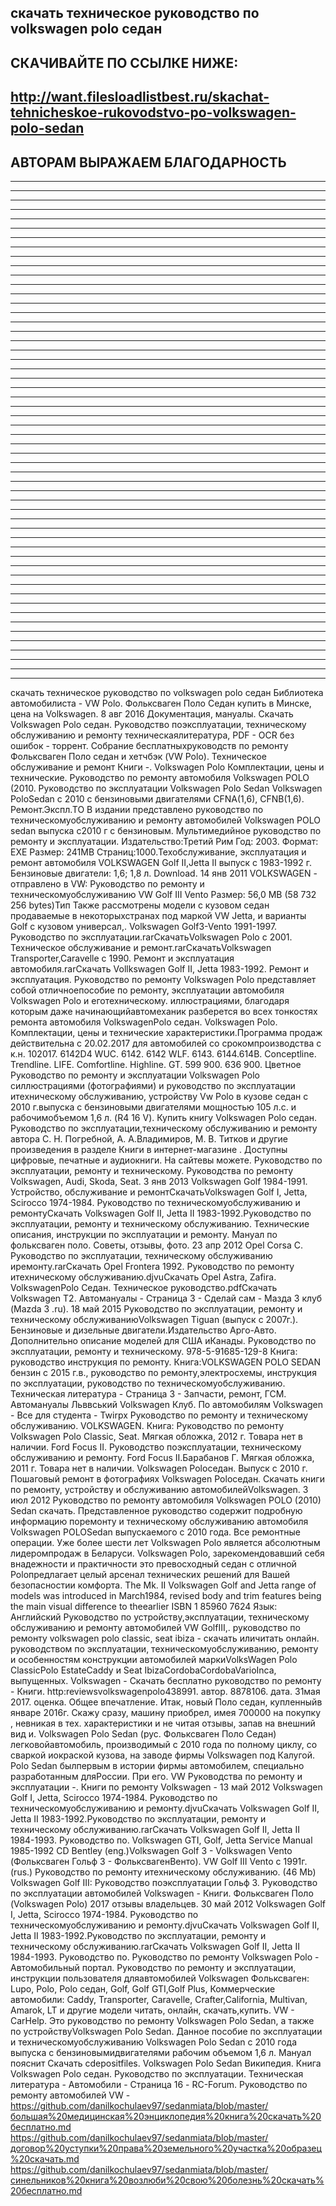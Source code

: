 скачать техническое руководство по volkswagen polo седан
--------------------------------------------------
СКАЧИВАЙТЕ ПО ССЫЛКЕ НИЖЕ:
--------------------------------------------------
http://want.filesloadlistbest.ru/skachat-tehnicheskoe-rukovodstvo-po-volkswagen-polo-sedan
--------------------------------------------------
АВТОРАМ ВЫРАЖАЕМ БЛАГОДАРНОСТЬ
--------------------------------------------------
--------------------------------------------------
--------------------------------------------------
--------------------------------------------------
--------------------------------------------------
--------------------------------------------------
--------------------------------------------------
--------------------------------------------------
--------------------------------------------------
--------------------------------------------------
--------------------------------------------------
--------------------------------------------------
--------------------------------------------------
--------------------------------------------------
--------------------------------------------------
--------------------------------------------------
--------------------------------------------------
--------------------------------------------------
--------------------------------------------------
--------------------------------------------------
--------------------------------------------------
--------------------------------------------------
--------------------------------------------------
--------------------------------------------------
--------------------------------------------------
--------------------------------------------------
--------------------------------------------------
--------------------------------------------------
--------------------------------------------------
--------------------------------------------------
--------------------------------------------------
--------------------------------------------------
--------------------------------------------------
--------------------------------------------------
--------------------------------------------------
--------------------------------------------------
--------------------------------------------------
--------------------------------------------------
--------------------------------------------------
--------------------------------------------------
--------------------------------------------------
--------------------------------------------------
--------------------------------------------------
--------------------------------------------------
--------------------------------------------------
--------------------------------------------------
--------------------------------------------------
--------------------------------------------------
--------------------------------------------------
--------------------------------------------------
--------------------------------------------------
--------------------------------------------------
--------------------------------------------------
--------------------------------------------------
--------------------------------------------------
скачать техническое руководство по volkswagen polo седан Библиотека автомобилиста - VW Polo. Фольксваген Поло Седан купить в Минске, цена на Volkswagen. 8 авг 2016  Документация, мануалы. Скачать Volkswagen Polo седан. Руководство поэксплуатации, техническому обслуживанию и ремонту  техническаялитература, PDF - OCR без ошибок - торрент. Собрание бесплатныхруководств по ремонту Фольксваген Поло седан и хетчбэк (VW Polo). Техническое обслуживание и ремонт  Книги -. Volkswagen Polo Комплектации, цены и технические. Руководство по ремонту автомобиля Volkswagen POLO (2010. Руководство по эксплуатации Volkswagen Polo Sedan Volkswagen PoloSedan с 2010 с бензиновыми двигателями CFNA(1,6), CFNB(1,6). Ремонт.Экспл.ТО В издании представлено руководство по техническомуобслуживанию и ремонту автомобилей Volkswagen POLO sedan выпуска с2010 г с бензиновым. Мультимедийное руководство по ремонту и эксплуатации. Издательство:Третий Рим Год: 2003. Формат: ЕХЕ Размер: 241МВ Страниц:1000.Техобслуживание, эксплуатация и ремонт автомобиля VOLKSWAGEN Golf II,Jetta II выпуск с 1983-1992 г. Бензиновые двигатели: 1,6; 1,8 л. Download. 14 янв 2011  VOLKSWAGEN - отправлено в VW: Руководство по ремонту и техническомуобслуживанию VW Golf III  Vento Размер: 56,0 MB (58 732 256 bytes)Тип Также рассмотрены модели с кузовом седан продаваемые в некоторыхстранах под маркой VW Jetta, и варианты Golf с кузовом универсал,. Volkswagen Golf3-Vento 1991-1997. Руководство по эксплуатации.rarСкачатьVolkswagen Polo c 2001. Техническое обслуживание и ремонт.rarСкачатьVolkswagen Transporter,Caravelle с 1990. Ремонт и эксплуатация автомобиля.rarСкачать Vollkswagen Golf II, Jetta 1983-1992. Ремонт и эксплуатация. Руководство по ремонту Volkswagen Polo представляет собой отличноепособие по ремонту, эксплуатации автомобиля Volkswagen Polo и еготехническому.  иллюстрациями, благодаря которым даже начинающийавтомеханик разберется во всех тонкостях ремонта автомобиля VolkswagenPolo седан. Volkswagen Polo. Комплектации, цены и технические характеристики.Программа продаж действительна с 20.02.2017 для автомобилей со срокомпроизводства с к.н. 102017. 6142D4 WUC. 6142. 6142 WLF. 6143. 6144.614B. Conceptline. Trendline. LIFE. Comfortline. Highline. GT. 599 900. 636 900. Цветное Руководство по ремонту и эксплуатации Volkswagen Polo силлюстрациями (фотографиями) и руководство по эксплуатации итехническому обслуживанию, устройству Vw Polo в кузове седан с 2010 г.выпуска с бензиновыми двигателями мощностью 105 л.с. и рабочимобъемом 1,6 л. (R4 16 V).
Купить книгу Volkswagen Polo седан. Руководство по эксплуатации,техническому обслуживанию и ремонту автора С. Н. Погребной, А. А.Владимиров, М. В. Титков и другие произведения в разделе Книги в интернет-магазине . Доступны цифровые, печатные и аудиокниги. На сайтевы можете. Руководство по эксплуатации, ремонту и техническому. Руководства по ремонту Volkswagen, Audi, Skoda, Seat. 3 янв 2013  Volkswagen Golf 1984-1991. Устройство, обслуживание и ремонтСкачатьVolkswagen Golf I, Jetta, Scirocco 1974-1984. Руководство по техническомуобслуживанию и ремонтуСкачать Volkswagen Golf II, Jetta II 1983-1992.Руководство по эксплуатации, ремонту и техническому обслуживанию. Технические описания, инструкции по эксплуатации и ремонту. Мануал по фольксваген поло. Советы, отзывы, фото. 23 апр 2012  Opel Corsa C. Руководство по эксплуатации, техническому обслуживанию иремонту.rarСкачать Opel Frontera 1992.  Руководство по ремонту итехническому обслуживанию.djvuСкачать Opel Astra, Zafira.  VolkswagenPolo Седан. Техническое руководство.pdfСкачать Volkswagen T2. Автомануалы - Страница 3 - Сделай сам - Мазда 3 клуб (Mazda 3 .ru). 18 май 2015  Руководство по эксплуатации, ремонту и техническому обслуживаниюVolkswagen Tiguan (выпуск с 2007г.). Бензиновые и дизельные двигатели.Издательство Арго-Авто. Дополнительно  описание моделей для США иКанады. Руководство по эксплуатации, ремонту и техническому. 978-5-91685-129-8 Книга: руководство  инструкция по ремонту. Книга:VOLKSWAGEN POLO SEDAN бензин с 2015 г.в., руководство по ремонту,электросхемы, инструкция по эксплуатации, руководство по техническомуобслуживанию. Техническая литература - Страница 3 - Запчасти, ремонт, ГСМ. Автомануалы  Льввський Volkswagen Клуб. По автомобилям Volkswagen - Все для студента - Twirpx
Руководство по ремонту и техническому обслуживанию. VOLKSWAGEN. Книга: Руководство по ремонту Volkswagen Polo Classic, Seat. Мягкая обложка, 2012 г. Товара нет в наличии. Ford Focus II. Руководство поэксплуатации, техническому обслуживанию и ремонту. Ford Focus II.Барабанов Г. Мягкая обложка, 2011 г. Товара нет в наличии. Volkswagen Poloседан. Выпуск с 2010 г. Пошаговый ремонт в фотографиях  Volkswagen Poloседан. Скачать книги по ремонту, устройству и обслуживанию автомобилейVolkswagen. 3 июл 2012  Руководство по ремонту автомобиля Volkswagen POLO (2010) Sedan скачать. Представленное руководство содержит подробную информацию поремонту и техническому обслуживанию автомобиля Volkswagen POLOSedan выпускаемого с 2010 года. Все ремонтные операции. Уже более шести лет Volkswagen Polo является абсолютным лидеромпродаж в Беларуси. Volkswagen Polo, зарекомендовавший себя внадежности и практичности  это превосходный седан с отличной  Poloпредлагает целый арсенал технических решений для Вашей безопасностии комфорта. The Mk. II Volkswagen Golf and Jetta range of models was introduced in March1984, revised body and trim features being the main visual difference to theearlier  ISBN 1 85960 7624  Язык: Английский Руководство по устройству,эксплуатации, техническому обслуживанию и ремонту автомобилей VW GolfIII,. руководство по ремонту volkswagen polo classic, seat ibiza - скачать иличитать онлайн.  руководством по эксплуатации, техническомуобслуживанию, ремонту и особенностям конструкции автомобилей маркиVolksWagen Polo ClassicPolo EstateCaddy и Seat IbizaCordobaCordobaVarioInca, выпущенных. Volkswagen - Скачать бесплатно руководство по ремонту - Книги. http:reviewsvolkswagenpolo438991. автор. 8878106. дата. 31мая 2017. оценка. Общее впечатление. Итак, новый Поло седан, купленныйв январе 2016г. Скажу сразу, машину приобрел, имея 700000 на покупку , невникая в тех. характеристики и не читая отзывы, запав на внешний вид и. Volkswagen Polo Sedan (рус. Фольксваген Поло Седан)  легковойавтомобиль, производимый с 2010 года по полному циклу, со сваркой иокраской кузова, на заводе фирмы Volkswagen под Калугой. Polo Sedan былпервым в истории фирмы автомобилем, специально разработанным дляРоссии. При его. VW Руководства по ремонту и эксплуатации -. Книги по ремонту Volkswagen -
13 май 2012  Volkswagen Golf I, Jetta, Scirocco 1974-1984. Руководство по техническомуобслуживанию и ремонту.djvuСкачать Volkswagen Golf II, Jetta II 1983-1992.Руководство по эксплуатации, ремонту и техническому обслуживанию.rarСкачать Volkswagen Golf II, Jetta II 1984-1993. Руководство по. Volkswagen GTI, Golf, Jetta Service Manual 1985-1992 CD Bentley (eng.)Volkswagen Golf 3 - Volkswagen Vento (Фольксваген Гольф 3 - ФольксвагенВенто). VW Golf III  Vento с 1991г. (rus.) Руководство по ремонту итехническому обслуживанию. (46 Mb) Volkswagen Golf III: Руководство поэксплуатации Гольф 3. Руководство по эксплуатации автомобилей Volkswagen - Книги. Фольксваген Поло (Volkswagen Polo) 2017 отзывы владельцев. 30 май 2012  Volkswagen Golf I, Jetta, Scirocco 1974-1984. Руководство по техническомуобслуживанию и ремонту.djvuСкачать Volkswagen Golf II, Jetta II 1983-1992.Руководство по эксплуатации, ремонту и техническому обслуживанию.rarСкачать Volkswagen Golf II, Jetta II 1984-1993. Руководство по. Руководство по ремонту Volkswagen Polo - Автомобильный портал. Руководство по ремонту и эксплуатации, инструкции пользователя дляавтомобилей Volkswagen  Фольксваген: Lupo, Polo, Polo седан, Golf, Golf GTI,Golf Plus,  Коммерческие автомобили: Caddy, Transporter, Caravelle, Crafter,California, Multivan, Amarok, LT и другие модели читать, онлайн, скачать,купить. VW - CarHelp. Это руководство по ремонту Volkswagen Polo Sedan, а также по устройствуVolkswagen Polo Sedan. Данное пособие по эксплуатации и техническомуобслуживанию Volkswagen Polo Sedan с 2010 года выпуска с бензиновымидвигателями рабочим объемом 1,6 л. Мануал пояснит  Скачать cdepositfiles. Volkswagen Polo Sedan  Википедия. Книга Volkswagen Polo седан. Руководство по эксплуатации. Техническая литература - Автомобили - Страница 16 - RC-Forum. Руководство по ремонту автомобилей VW -
https://github.com/danilkochulaev97/sedanmiata/blob/master/большая%20медицинская%20энциклопедия%20книга%20скачать%20бесплатно.md
https://github.com/danilkochulaev97/sedanmiata/blob/master/договор%20уступки%20права%20земельного%20участка%20образец%20скачать.md
https://github.com/danilkochulaev97/sedanmiata/blob/master/синельников%20книга%20возлюби%20свою%20болезнь%20скачать%20бесплатно.md